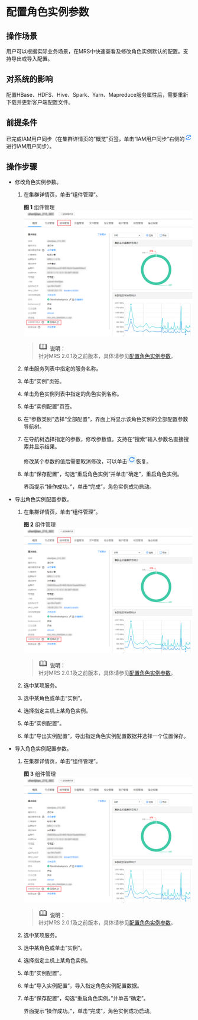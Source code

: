 # 配置角色实例参数<a name="ZH-CN_TOPIC_0173397560"></a>

## 操作场景<a name="section4364830519950"></a>

用户可以根据实际业务场景，在MRS中快速查看及修改角色实例默认的配置。支持导出或导入配置。

## 对系统的影响<a name="section43521686191035"></a>

配置HBase、HDFS、Hive、Spark、Yarn、Mapreduce服务属性后，需要重新下载并更新客户端配置文件。

## 前提条件<a name="section19851821141510"></a>

已完成IAM用户同步（在集群详情页的“概览”页签，单击“IAM用户同步“右侧的![](figures/icon_mrs_iam.png)进行IAM用户同步）。

## 操作步骤<a name="section3663617191025"></a>

-   修改角色实例参数。
    1.  在集群详情页，单击“组件管理”。

        **图 1**  组件管理<a name="fig12565520121916"></a>  
        ![](figures/组件管理.png "组件管理")

        >![](public_sys-resources/icon-note.gif) **说明：**   
        >针对MRS 2.0.1及之前版本，具体请参见[配置角色实例参数](配置角色实例参数-109.md)。  

    2.  单击服务列表中指定的服务名称。
    3.  单击“实例”页签。
    4.  单击角色实例列表中指定的角色实例名称。
    5.  单击“实例配置”页签。
    6.  在“参数类别”选择“全部配置“，界面上将显示该角色实例的全部配置参数导航树。
    7.  在导航树选择指定的参数，修改参数值。支持在“搜索“输入参数名直接搜索并显示结果。

        修改某个参数的值后需要取消修改，可以单击![](figures/icon_mrs_cancel-6.jpg)恢复。

    8.  单击“保存配置”，勾选“重启角色实例”并单击“确定”，重启角色实例。

        界面提示“操作成功。”，单击“完成”，角色实例成功启动。


-   导出角色实例配置参数。
    1.  在集群详情页，单击“组件管理”。

        **图 2**  组件管理<a name="fig819150112910"></a>  
        ![](figures/组件管理.png "组件管理")

        >![](public_sys-resources/icon-note.gif) **说明：**   
        >针对MRS 2.0.1及之前版本，具体请参见[配置角色实例参数](配置角色实例参数-109.md)。  

    2.  选中某项服务。
    3.  选中某角色或单击“实例”。
    4.  选择指定主机上某角色实例。
    5.  单击“实例配置”。
    6.  单击“导出实例配置”，导出指定角色实例配置数据并选择一个位置保存。

-   导入角色实例配置参数。
    1.  在集群详情页，单击“组件管理”。

        **图 3**  组件管理<a name="fig14411338299"></a>  
        ![](figures/组件管理.png "组件管理")

        >![](public_sys-resources/icon-note.gif) **说明：**   
        >针对MRS 2.0.1及之前版本，具体请参见[配置角色实例参数](配置角色实例参数-109.md)。  

    2.  选中某项服务。
    3.  选中某角色或单击“实例”。
    4.  选择指定主机上某角色实例。
    5.  单击“实例配置”。
    6.  单击“导入实例配置”，导入指定角色实例配置数据。
    7.  单击“保存配置”，勾选“重启角色实例。”并单击“确定”。

        界面提示“操作成功。”，单击“完成”，角色实例成功启动。



